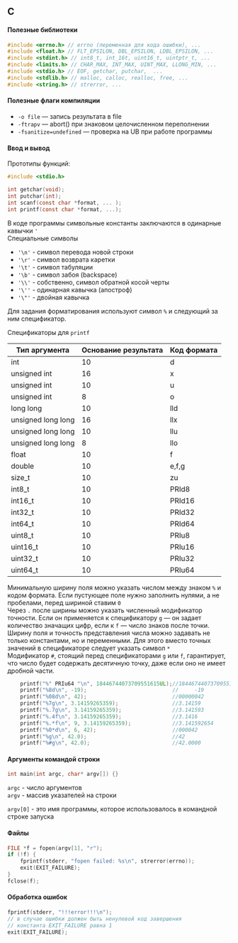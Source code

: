 ## C

#### Полезные библиотеки
```c
#include <errno.h> // errno (переменная для кода ошибки), ...
#include <float.h> // FLT_EPSILON, DBL_EPSILON, LDBL_EPSILON, ...
#include <stdint.h> // int8_t, int_16t, uint16_t, uintptr_t, ...
#include <limits.h> // CHAR_MAX, INT_MAX, UINT_MAX, LLONG_MIN, ... 
#include <stdio.h> // EOF, getchar, putchar,  ... 
#include <stdlib.h> // malloc, calloc, realloc, free, ...
#include <string.h> // strerror, ...
```
#### Полезные флаги компиляции

* `-o file` &mdash; запись результата в file
* `-ftrapv` &mdash; abort() при знаковом целочисленном переполнении
* `-fsanitize=undefined` &mdash; проверка на UB при работе программы

#### Ввод и вывод 

Прототипы функций:
```c
#include <stdio.h> 

int getchar(void);
int putchar(int);
int scanf(const char *format, ... );
int printf(const char *format, ...); 
```

В коде программы символьные константы заключаются в одинарные кавычки  `'`<br> 
Специальные символы
 * `'\n'` - символ перевода новой строки
 * `'\r'` - символ возврата каретки
 * `'\t'` - символ табуляции
 * `'\b'` - символ забоя (backspace) 
 * `'\\'` - собственно, символ обратной косой черты
 * `'\''` - одинарная кавычка (апостроф)
 * `'\"'` - двойная кавычка

Для задания форматирования используют символ `%` и следующий за ним спецификатор.<br>

Спецификаторы для `printf`

| Тип аргумента      | Основание результата | Код формата |
| ------------------ | -------------------- | ----------- |
| int                | 10                   | d           |
| unsigned int       | 16                   | x           |
| unsigned int       | 10                   | u           |
| unsigned int       | 8                    | o           |
| long long          | 10                   | lld         |
| unsigned long long | 16                   | llx         |
| unsigned long long | 10                   | llu         |
| unsigned long long | 8                    | llo         |
| float              | 10                   | f           |
| double             | 10                   | e,f,g       |
| size_t             | 10                   | zu          |
| int8_t             | 10                   | PRId8       |
| int16_t            | 10                   | PRId16      |
| int32_t            | 10                   | PRId32      |
| int64_t            | 10                   | PRId64      |
| uint8_t            | 10                   | PRIu8       |
| uint16_t           | 10                   | PRIu16      |
| uint32_t           | 10                   | PRIu32      |
| uint64_t           | 10                   | PRIu64      |

Минимальную ширину поля можно указать числом между знаком `%` и кодом формата. Если пустующее поле нужно заполнить нулями, а не пробелами, перед шириной ставим `0`<br>Через `.` после ширины можно указать численный модификатор точности. Если он применяется к спецификатору `g` &mdash; он задает количество значащих цифр, если к `f` &mdash; число знаков после точки.<br>Ширину поля и точность представления числа можно задавать не только константами, но и переменными. Для этого вместо точных значений в спецификаторе следует указать символ `*`<br>Модификатор `#`, стоящий перед спецификаторами `g` или `f`, гарантирует, что число будет содержать десятичную точку, даже если оно не имеет дробной части.<br>

```c
    printf("%" PRIu64 "\n", 18446744073709551615UL);//18446744073709551615
    printf("%8d\n", -19);                           //     -19
    printf("%08d\n", 42);                           //00000042
    printf("%7g\n", 3.14159265359);                 //3.14159
    printf("%.7g\n", 3.14159265359);                //3.141593
    printf("%.4f\n", 3.14159265359);                //3.1416
    printf("%.*f\n", 9, 3.14159265359);             //3.141592654
    printf("%0*d\n", 6, 42);                        //000042
    printf("%g\n", 42.0);                           //42
    printf("%#g\n", 42.0);                          //42.0000
```

#### Аргументы командой строки

```c
int main(int argc, char* argv[]) {}
```

`argc` - число аргументов<br>
`argv` - массив указателей на строки

`argv[0]` - это имя программы, которое использовалось в командной строке запуска

#### Файлы

```c
FILE *f = fopen(argv[1], "r");
if (!f) {
    fprintf(stderr, "fopen failed: %s\n", strerror(errno));
    exit(EXIT_FAILURE);
}
fclose(f);
```

#### Обработка ошибок

```c
fprintf(stderr, "!!!error!!!\n");
// в случае ошибки должен быть ненулевой код завершения
// константа EXIT_FAILURE равна 1
exit(EXIT_FAILURE);
```
